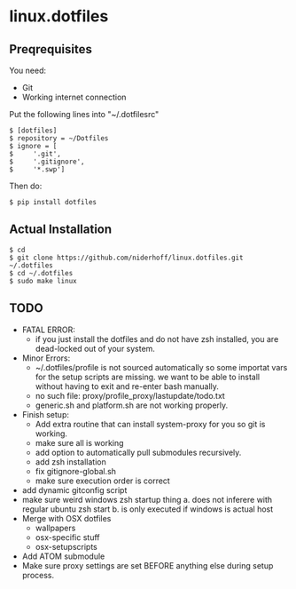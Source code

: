 # linux.dotfiles

## Preqrequisites

You need:

*   Git
*   Working internet connection

Put the following lines into "~/.dotfilesrc"

    $ [dotfiles]
    $ repository = ~/Dotfiles
    $ ignore = [
    $     '.git',
    $     '.gitignore',
    $     '*.swp']
    
Then do:

    $ pip install dotfiles

## Actual Installation

    $ cd
    $ git clone https://github.com/niderhoff/linux.dotfiles.git ~/.dotfiles
    $ cd ~/.dotfiles
    $ sudo make linux

## TODO

*   FATAL ERROR:
    *   if you just install the dotfiles and do not have zsh installed, you are dead-locked out of your system.
*   Minor Errors:
    *   ~/.dotfiles/profile is not sourced automatically so some importat vars for the setup scripts are missing.
        we want to be able to install without having to exit and re-enter bash manually.
    *   no such file: proxy/profile_proxy/lastupdate/todo.txt
    *   generic.sh and platform.sh are not working properly.
*   Finish setup:
    *   Add extra routine that can install system-proxy for you so git is working.
    *   make sure all is working
    *   add option to automatically pull submodules recursively.
    *   add zsh installation
    *   fix gitignore-global.sh
    *   make sure execution order is correct
*   add dynamic gitconfig script
*   make sure weird windows zsh startup thing
    a.  does not inferere with regular ubuntu zsh start
    b.  is only executed if windows is actual host
*   Merge with OSX dotfiles
    *   wallpapers
    *   osx-specific stuff
    *   osx-setupscripts
*   Add ATOM submodule
*   Make sure proxy settings are set BEFORE anything else during setup process.
